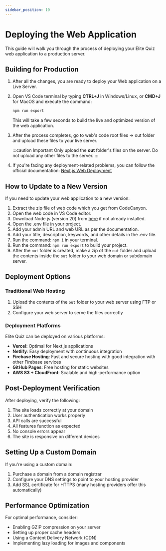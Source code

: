 ```yaml
---
sidebar_position: 10
---
```


# Deploying the Web Application

This guide will walk you through the process of deploying your Elite Quiz web application to a production server.

## Building for Production

1. After all the changes, you are ready to deploy your Web application on a Live Server.

2. Open VS Code terminal by typing **CTRL+J** in Windows/Linux, or **CMD+J** for MacOS and execute the command:

   ```bash
   npm run export
   ```

   This will take a few seconds to build the live and optimized version of the web application.

3. After the process completes, go to web's code root files -> out folder and upload these files to your live server.

   :::caution Important
   Only upload the **out** folder's files on the server. Do not upload any other files to the server.
   :::

4. If you're facing any deployment-related problems, you can follow the official documentation: [Next.js Web Deployment](https://nextjs.org/docs/pages/building-your-application/deploying)

## How to Update to a New Version

If you need to update your web application to a new version:

1. Extract the zip file of web code which you get from CodeCanyon.
2. Open the web code in VS Code editor.
3. Download Node.js (version 20) from [here](https://nodejs.org/en/download/prebuilt-installer) if not already installed.
4. Open the .env file in your project.
5. Add your admin URL and web URL as per the documentation.
6. Add your title, description, keywords, and other details in the .env file.
7. Run the command: `npm i` in your terminal.
8. Run the command: `npm run export` to build your project.
9. After the `out` folder is created, make a zip of the `out` folder and upload the contents inside the `out` folder to your web domain or subdomain server.

## Deployment Options

### Traditional Web Hosting

1. Upload the contents of the `out` folder to your web server using FTP or SSH
2. Configure your web server to serve the files correctly

### Deployment Platforms

Elite Quiz can be deployed on various platforms:

- **Vercel**: Optimal for Next.js applications
- **Netlify**: Easy deployment with continuous integration
- **Firebase Hosting**: Fast and secure hosting with good integration with other Firebase services
- **GitHub Pages**: Free hosting for static websites
- **AWS S3 + CloudFront**: Scalable and high-performance option

## Post-Deployment Verification

After deploying, verify the following:

1. The site loads correctly at your domain
2. User authentication works properly
3. API calls are successful
4. All features function as expected
5. No console errors appear
6. The site is responsive on different devices

## Setting Up a Custom Domain

If you're using a custom domain:

1. Purchase a domain from a domain registrar
2. Configure your DNS settings to point to your hosting provider
3. Add SSL certificate for HTTPS (many hosting providers offer this automatically)

## Performance Optimization

For optimal performance, consider:

- Enabling GZIP compression on your server
- Setting up proper cache headers
- Using a Content Delivery Network (CDN)
- Implementing lazy loading for images and components
